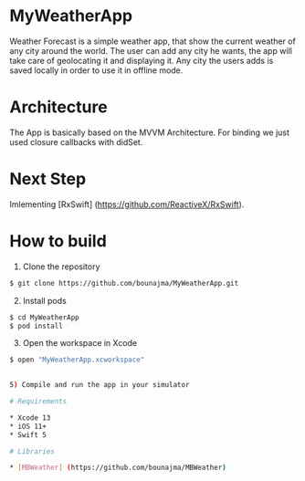 # MyWeatherApp

Weather Forecast is a simple weather app, that show the current weather of any city around the world.
The user can add any city he wants, the app will take care of geolocating it and displaying it.
Any city the users adds is saved locally in order to use it in offline mode.

# Architecture

The App is basically based on the MVVM Architecture. For binding we just used closure callbacks with didSet.

# Next Step

Imlementing [RxSwift] (https://github.com/ReactiveX/RxSwift).

# How to build

1) Clone the repository

```bash
$ git clone https://github.com/bounajma/MyWeatherApp.git
```

2) Install pods

```bash
$ cd MyWeatherApp
$ pod install
```

3) Open the workspace in Xcode

```bash
$ open "MyWeatherApp.xcworkspace"
```
```bash
 
5) Compile and run the app in your simulator

# Requirements

* Xcode 13
* iOS 11+
* Swift 5

# Libraries

* [MBWeather] (https://github.com/bounajma/MBWeather)
